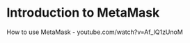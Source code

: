  Introduction to MetaMask
========================

How to use MetaMask - youtube.com/watch?v=Af_lQ1zUnoM

 